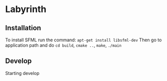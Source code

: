 # Labyrinth

## Installation

To install SFML run the command: `apt-get install libsfml-dev`
Then go to application path and do `cd build`, `cmake ..`, `make`, `./main`

## Develop

Starting develop
